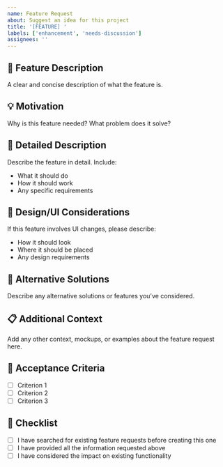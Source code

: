```yaml
---
name: Feature Request
about: Suggest an idea for this project
title: '[FEATURE] '
labels: ['enhancement', 'needs-discussion']
assignees: ''
---
```


## 🚀 Feature Description
A clear and concise description of what the feature is.

## 💡 Motivation
Why is this feature needed? What problem does it solve?

## 📝 Detailed Description
Describe the feature in detail. Include:
- What it should do
- How it should work
- Any specific requirements

## 🎨 Design/UI Considerations
If this feature involves UI changes, please describe:
- How it should look
- Where it should be placed
- Any design requirements

## 🔄 Alternative Solutions
Describe any alternative solutions or features you've considered.

## 📋 Additional Context
Add any other context, mockups, or examples about the feature request here.

## 🎯 Acceptance Criteria
- [ ] Criterion 1
- [ ] Criterion 2
- [ ] Criterion 3

## 📝 Checklist
- [ ] I have searched for existing feature requests before creating this one
- [ ] I have provided all the information requested above
- [ ] I have considered the impact on existing functionality
